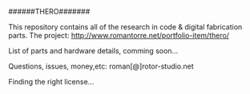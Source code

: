 ######THERO#######

This repository contains all of the research in code & digital fabrication parts. 
The project: http://www.romantorre.net/portfolio-item/thero/


List of parts and hardware details, comming soon...


Questions, issues, money,etc: roman[@]rotor-studio.net


Finding the right license...

